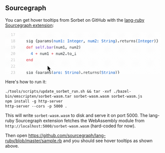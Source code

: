 ## Sourcegraph

You can get hover tooltips from Sorbet on GitHub with the [lang-ruby Sourcegraph extension](https://sourcegraph.com/extensions/sourcegraph/lang-ruby):

![](./img/sample.gif)

Here's how to run it:

```
./tools/scripts/update_sorbet_run.sh && tar -xvf ./bazel-bin/emscripten/sorbet-wasm.tar sorbet-wasm.wasm sorbet-wasm.js
npm install -g http-server
http-server --cors -p 5000 .
```

This will write `sorbet-wasm.wasm` to disk and serve it on port 5000. The lang-ruby Sourcegraph extension fetches the WebAssembly module from `http://localhost:5000/sorbet-wasm.wasm` (hard-coded for now).

Then open https://github.com/sourcegraph/lang-ruby/blob/master/sample.rb and you should see hover tooltips as shown above.